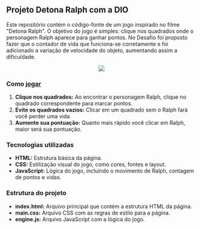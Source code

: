 ## Projeto Detona Ralph com a DIO ️
Este repositório contém o código-fonte de um jogo inspirado no filme "Detona Ralph". O objetivo do jogo é simples: clique nos quadrados onde o personagem Ralph aparece para ganhar pontos. 
No Desafio foi proposto fazer que o contador de vida que funciona-se corretamente e foi adicionado a variação de velocidade do objeto, aumentando assim a dificuldade.

<div align="center">
  <img src="https://github.com/user-attachments/assets/263198c1-3b68-4624-b7c0-76cf4d26d32e" wigth="400px" />
</div>




### Como [jogar](https://arturllopes.github.io/jogo-DetonalRalph-DIO/)
1. **Clique nos quadrados:** Ao encontrar o personagem Ralph, clique no quadrado correspondente para marcar pontos.
2. **Evite os quadrados vazios:** Clicar em um quadrado sem o Ralph fará você perder uma vida.
3. **Aumente sua pontuação:** Quanto mais rápido você clicar em Ralph, maior será sua pontuação.

### Tecnologias utilizadas
* **HTML:** Estrutura básica da página.
* **CSS:** Estilização visual do jogo, como cores, fontes e layout.
* **JavaScript:** Lógica do jogo, incluindo o movimento de Ralph, contagem de pontos e vidas.

### Estrutura do projeto
* **index.html:** Arquivo principal que contém a estrutura HTML da página.
* **main.css:** Arquivo CSS com as regras de estilo para a página.
* **engine.js:** Arquivo JavaScript com a lógica do jogo.



